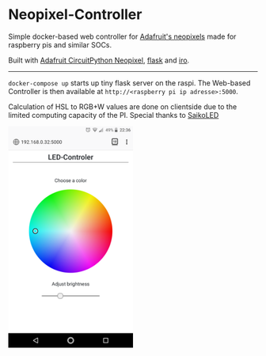 Neopixel-Controller
==================

Simple docker-based web controller for [Adafruit's neopixels](https://www.adafruit.com/category/168) made for raspberry pis and similar SOCs.

Built with [Adafruit CircuitPython Neopixel](https://github.com/adafruit/Adafruit_CircuitPython_NeoPixel), [flask](https://github.com/pallets/flask) and [iro](https://iro.js.org/).



--------------------------------------
`docker-compose up` starts up tiny flask server on the raspi. The Web-based Controller is then available at `http://<raspberry pi ip adresse>:5000`.

Calculation of HSL to RGB+W values are done on clientside due to the limited computing capacity of the PI. Special thanks to [SaikoLED](https://blog.saikoled.com/post/44677718712/how-to-convert-from-hsi-to-rgb-white)


<img src="https://raw.githubusercontent.com/sebdei/Neopixel-Web-Controller/master/screenshot.png" width="50%">